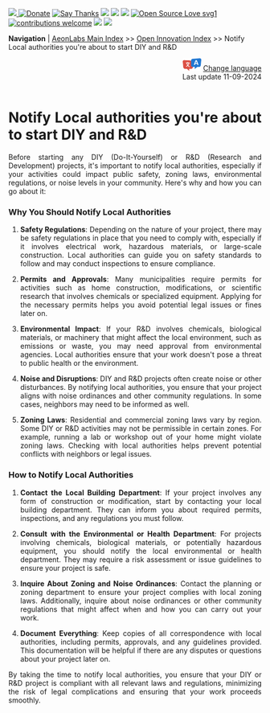 [![](https://dcbadge.vercel.app/api/server/hw3j3RwfJf) ](https://discord.gg/hw3j3RwfJf)
 [![Donate](https://img.shields.io/badge/donate-$-brown.svg?style=for-the-badge)](http://paypal.me/mtpsilva)
 [![Say Thanks](https://img.shields.io/badge/Say%20Thanks-!-yellow.svg?style=for-the-badge)](https://saythanks.io/to/mtpsilva)
![](https://img.shields.io/github/last-commit/aeonSolutions/aeonSolutions?style=for-the-badge)
<img src="https://us-central1-trackgit-analytics.cloudfunctions.net/token/ping/lztozx5fhr486ojv78ol" />
![](https://views.whatilearened.today/views/github/aeonSolutions/aeonSolutions.svg)
[![Open Source Love svg1](https://badges.frapsoft.com/os/v1/open-source.svg?v=103)](#)
[![contributions welcome](https://img.shields.io/badge/contributions-welcome-brightgreen.svg?style=flat&label=Contributions&colorA=red&colorB=black	)](#)
[<img src="https://cdn.buymeacoffee.com/buttons/v2/default-yellow.png" data-canonical-src="https://cdn.buymeacoffee.com/buttons/v2/default-yellow.png" height="30" />](https://www.buymeacoffee.com/migueltomas)
<a href="https://github.com/sponsors/aeonSolutions">
  <img height="40" src="https://github.com/aeonSolutions/PCB-Prototyping-Catalogue/blob/main/media/become_a_github_sponsor.png">
</a>


**Navigation** | [AeonLabs Main Index](https://github.com/aeonSolutions/aeonSolutions/blob/main/aeonSolutions-Main-Index.md)  >>  [Open Innovation Index](https://github.com/aeonSolutions/aeonSolutions/blob/main/open-innovation-book-index.md)  >> Notify Local authorities you're about to start DIY and R&D

<div align="right">
   <img height="25" src="https://github.com/aeonSolutions/aeonSolutions/blob/main/media/language-icon.png"> 
 <a href="https://github-com.translate.goog/aeonSolutions/aeonSolutions/blob/main/Notify_Local_authorities_you're_about_to_start_DIY_and_R&D.md?_x_tr_sl=auto&_x_tr_tl=sv&_x_tr_hl=en&_x_tr_pto=wapp">Change language</a> <br>
Last update 11-09-2024
</div>

<br>

<div align="justify">

# Notify Local authorities you're about to start DIY and R&D
Before starting any DIY (Do-It-Yourself) or R&D (Research and Development) projects, it's important to notify local authorities, especially if your activities could impact public safety, zoning laws, environmental regulations, or noise levels in your community. Here's why and how you can go about it:

### Why You Should Notify Local Authorities

1. **Safety Regulations**: Depending on the nature of your project, there may be safety regulations in place that you need to comply with, especially if it involves electrical work, hazardous materials, or large-scale construction. Local authorities can guide you on safety standards to follow and may conduct inspections to ensure compliance.

2. **Permits and Approvals**: Many municipalities require permits for activities such as home construction, modifications, or scientific research that involves chemicals or specialized equipment. Applying for the necessary permits helps you avoid potential legal issues or fines later on.

3. **Environmental Impact**: If your R&D involves chemicals, biological materials, or machinery that might affect the local environment, such as emissions or waste, you may need approval from environmental agencies. Local authorities ensure that your work doesn't pose a threat to public health or the environment.

4. **Noise and Disruptions**: DIY and R&D projects often create noise or other disturbances. By notifying local authorities, you ensure that your project aligns with noise ordinances and other community regulations. In some cases, neighbors may need to be informed as well.

5. **Zoning Laws**: Residential and commercial zoning laws vary by region. Some DIY or R&D activities may not be permissible in certain zones. For example, running a lab or workshop out of your home might violate zoning laws. Checking with local authorities helps prevent potential conflicts with neighbors or legal issues.

### How to Notify Local Authorities

1. **Contact the Local Building Department**: If your project involves any form of construction or modification, start by contacting your local building department. They can inform you about required permits, inspections, and any regulations you must follow.

2. **Consult with the Environmental or Health Department**: For projects involving chemicals, biological materials, or potentially hazardous equipment, you should notify the local environmental or health department. They may require a risk assessment or issue guidelines to ensure your project is safe.

3. **Inquire About Zoning and Noise Ordinances**: Contact the planning or zoning department to ensure your project complies with local zoning laws. Additionally, inquire about noise ordinances or other community regulations that might affect when and how you can carry out your work.

4. **Document Everything**: Keep copies of all correspondence with local authorities, including permits, approvals, and any guidelines provided. This documentation will be helpful if there are any disputes or questions about your project later on.

By taking the time to notify local authorities, you ensure that your DIY or R&D project is compliant with all relevant laws and regulations, minimizing the risk of legal complications and ensuring that your work proceeds smoothly.

</div>
